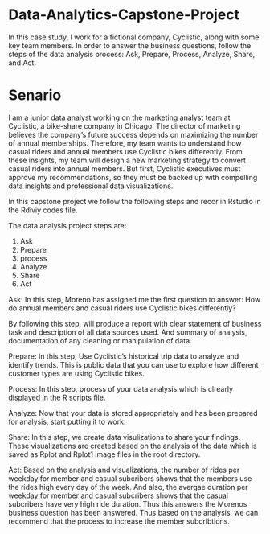 # Data-Analytics-Capstone-Project
In this case study, I work for a
fictional company, Cyclistic, along with some key team members. In order to answer the
business questions, follow the steps of the data analysis process: Ask, Prepare, Process,
Analyze, Share, and Act. 

# Senario
I am a junior data analyst working on the marketing analyst team at Cyclistic, a bike-share
company in Chicago. The director of marketing believes the company’s future success
depends on maximizing the number of annual memberships. Therefore, my team wants to
understand how casual riders and annual members use Cyclistic bikes differently. From these
insights, my team will design a new marketing strategy to convert casual riders into annual
members. But first, Cyclistic executives must approve my recommendations, so they must be
backed up with compelling data insights and professional data visualizations.

In this capstone project we follow the following steps and recor in Rstudio in the Rdiviy codes file.

The data analysis project steps are:
1. Ask
2. Prepare
3. process
4. Analyze
5. Share
6. Act


Ask:
In this step, Moreno has assigned me the first question to answer: How do annual members and casual riders use Cyclistic bikes differently?

By following this step, will produce a report with clear statement of business task and description of all data sources used. And summary of analysis, documentation of any cleaning or manipulation of data.

Prepare:
In this step, Use Cyclistic’s historical trip data to analyze and identify trends.  This is public data that you can use to explore
how different customer types are using Cyclistic bikes.

Process:
In this step, process of your data analysis which is clrearly displayed in the R scripts file.

Analyze:
Now that your data is stored appropriately and has been prepared for analysis, start putting it
to work.

Share:
In this step, we create data visulizations to share your findings. These visualizations are created based on the analysis of the data which is saved as Rplot and Rplot1 image files in the root directory.

Act:
Based on the analysis and visualizations, the number of rides per weekday for member and casual subcribers shows that the members use the rides high every day of the week. And also, the avergae duration per weekday for member and casual subcribers shows that the casual subcribers have very high ride duration. Thus this answers the Morenos business question has been answered. Thus based on the analysis, we can recommend that the process to increase the member subcribtions.
